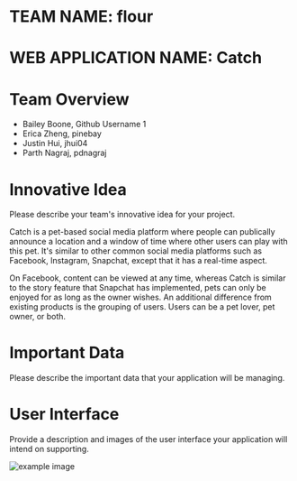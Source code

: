 # TEAM NAME: flour

# WEB APPLICATION NAME: Catch

# Team Overview

* Bailey Boone, Github Username 1
* Erica Zheng, pinebay
* Justin Hui, jhui04
* Parth Nagraj, pdnagraj

# Innovative Idea

Please describe your team's innovative idea for your project.

Catch is a pet-based social media platform where people can publically announce a location and a window of time where other users can play with this pet. It's similar to other common social media platforms such as Facebook, Instagram, Snapchat, except that it has a real-time aspect.

On Facebook, content can be viewed at any time, whereas Catch is similar to the story feature that Snapchat has implemented, pets can only be enjoyed for as long as the owner wishes. An additional difference from existing products is the grouping of users. Users can be a pet lover, pet owner, or both. 


# Important Data

Please describe the important data that your application will be managing.



# User Interface

Provide a description and images of the user interface your
application will intend on supporting.

![example image](imgs/chick.jpg)

